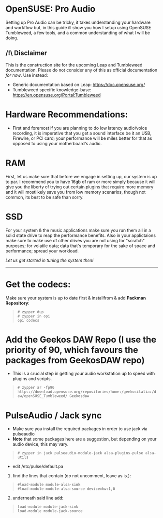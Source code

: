 # OpenSUSE: Pro Audio
Setting up Pro Audio can be tricky, it takes understanding your hardware and workflow but, in this guide ill show you how I setup using OpenSUSE Tumbleweed, a few tools, and a common understanding of what I will be doing.

## /!\ Disclaimer
This is the construction site for the upcoming Leap and Tumbleweed documentation. Please do not consider any of this as official documentation *for now*. Use instead:
- Generic documentation based on Leap: https://doc.opensuse.org/
- Tumbleweed specific knowledge-base: https://en.opensuse.org/Portal:Tumbleweed
  
# Hardware Recommendations:
- First and foremost if you are planning to do low latency audio/voice recording, it is imperative that you get a sound interface be it an USB, Firewire, or PCI card; your performance will be miles better for that as opposed to using your motherboard's audio. 
# RAM
First, let us make sure that before we engage in setting up, our system is up to par. I recommend you to have 16gb of ram or more simply because it will give you the liberty of trying out certain plugins that require more memory and it will mostlikely save you from low memory scenarios, though not common, its best to be safe than sorry.
# SSD
For your system & the music applications make sure you run them all in a solid state drive to reap the performance benefits. Also in your applictaions make sure to make use of other drives you are not using for "scratch" purposes; for volatile data; data that's temporary for the sake of space and performance; spread your workload.

*Let us get started in tuning the system then!*
___
# Get the codecs:
Make sure your system is up to date first & installfrom & add <b>Packman Repository</b>:
  > `# zypper dup`  
  > `# zypper in opi`  
  > `opi codecs`  
# Add the Geekos DAW Repo (I use the priority of 90, which favours the packages from GeekosDAW repo)
- This is a crucial step in getting your audio workstation up to speed with plugins and scripts.
> `# zypper ar -fp90 https://download.opensuse.org/repositories/home:/geekositalia:/daw/openSUSE_Tumbleweed/ Geekosdaw`  
# PulseAudio / Jack sync
- Make sure you install the required packages in order to use jack via pulseaudio
- **Note** that some packages here are a suggestion, but depending on your audio device, this may vary. 
> `# zypper in jack pulseaudio-module-jack alsa-plugins-pulse alsa-utils` 
- edit /etc/pulse/default.pa
1. find the lines that contain (do not uncomment, leave as is.):
> `#load-module module-alsa-sink`  
> `#load-module module-alsa-source device=hw:1,0`
2. underneath said line add:
> `load-module module-jack-sink`  
> `load-module module-jack-source`
